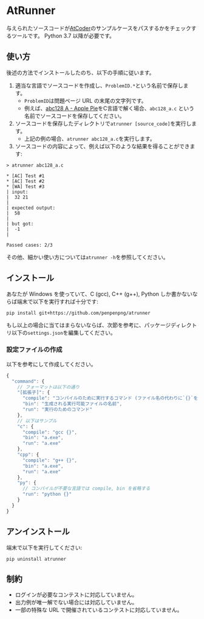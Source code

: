 # AtRunner
与えられたソースコードが[AtCoder](https://atcoder.jp/)のサンプルケースをパスするかをチェックするツールです。
Python 3.7 以降が必要です。

## 使い方
後述の方法でインストールしたのち、以下の手順に従います。

1. 適当な言語でソースコードを作成し、`ProblemID.*`という名前で保存します。
    * `ProblemID`は問題ページ URL の末尾の文字列です。
    * 例えば、[abc128 A - Apple Pie](https://atcoder.jp/contests/abc128/tasks/abc128_a)をC言語で解く場合、`abc128_a.c` という名前でソースコードを保存してください。
2. ソースコードを保存したディレクトリで`atrunner [source_code]`を実行します。
    * 上記の例の場合、`atrunner abc128_a.c`を実行します。
3. ソースコードの内容によって、例えば以下のような結果を得ることができます:

```
> atrunner abc128_a.c

* [AC] Test #1
* [AC] Test #2
* [WA] Test #3
| input:
|  32 21
|  
| expected output:
|  58
|  
| but got:
|  -1
|  

Passed cases: 2/3
```

その他、細かい使い方については`atrunner -h`を参照してください。

## インストール
あなたが Windows を使っていて、C (gcc), C++ (g++), Python しか書かないならば端末で以下を実行すれば十分です:

```
pip install git+https://github.com/penpenpng/atrunner
```

もし以上の場合に当てはまらないならば、次節を参考に、パッケージディレクトリ以下の`settings.json`を編集してください。

### 設定ファイルの作成
以下を参考にして作成してください。

```js
{
  "command": {
    // フォーマットは以下の通り
    "[拡張子]": {
      "compile": "コンパイルのために実行するコマンド (ファイル名の代わりに`{}`を使用可能)",
      "bin": "生成される実行可能ファイルの名前",
      "run": "実行のためのコマンド"
    },
    // 以下はサンプル
    "c": {
      "compile": "gcc {}",
      "bin": "a.exe",
      "run": "a.exe"
    },
    "cpp": {
      "compile": "g++ {}",
      "bin": "a.exe",
      "run": "a.exe"
    },
    "py": {
      // コンパイルが不要な言語では compile, bin を省略する
      "run": "python {}"
    }
  }
}
```

## アンインストール
端末で以下を実行してください:
```
pip uninstall atrunner
```

## 制約
* ログインが必要なコンテストに対応していません。
* 出力例が唯一解でない場合には対応していません。
* 一部の特殊な URL で開催されているコンテストに対応していません。
